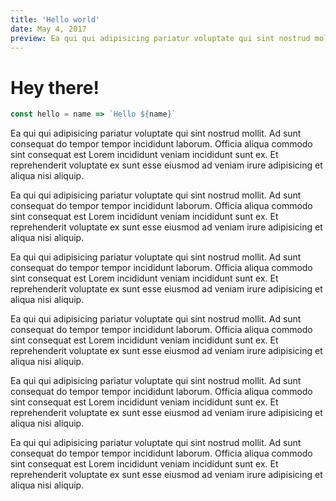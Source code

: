 ```yaml
---
title: 'Hello world'
date: May 4, 2017
preview: Ea qui qui adipisicing pariatur voluptate qui sint nostrud mollit. Ad sunt consequat do tempor tempor incididunt laborum. Officia aliqua commodo sint consequat est Lorem incididunt veniam incididunt sunt ex. Et reprehenderit voluptate ex sunt esse eiusmod ad veniam irure adipisicing et aliqua nisi aliquip.
---
```


# Hey there!

```javascript
const hello = name => `Hello ${name}`
```

Ea qui qui adipisicing pariatur voluptate qui sint nostrud mollit. Ad sunt consequat do tempor tempor incididunt laborum. Officia aliqua commodo sint consequat est Lorem incididunt veniam incididunt sunt ex. Et reprehenderit voluptate ex sunt esse eiusmod ad veniam irure adipisicing et aliqua nisi aliquip.

Ea qui qui adipisicing pariatur voluptate qui sint nostrud mollit. Ad sunt consequat do tempor tempor incididunt laborum. Officia aliqua commodo sint consequat est Lorem incididunt veniam incididunt sunt ex. Et reprehenderit voluptate ex sunt esse eiusmod ad veniam irure adipisicing et aliqua nisi aliquip.

Ea qui qui adipisicing pariatur voluptate qui sint nostrud mollit. Ad sunt consequat do tempor tempor incididunt laborum. Officia aliqua commodo sint consequat est Lorem incididunt veniam incididunt sunt ex. Et reprehenderit voluptate ex sunt esse eiusmod ad veniam irure adipisicing et aliqua nisi aliquip.

Ea qui qui adipisicing pariatur voluptate qui sint nostrud mollit. Ad sunt consequat do tempor tempor incididunt laborum. Officia aliqua commodo sint consequat est Lorem incididunt veniam incididunt sunt ex. Et reprehenderit voluptate ex sunt esse eiusmod ad veniam irure adipisicing et aliqua nisi aliquip.

Ea qui qui adipisicing pariatur voluptate qui sint nostrud mollit. Ad sunt consequat do tempor tempor incididunt laborum. Officia aliqua commodo sint consequat est Lorem incididunt veniam incididunt sunt ex. Et reprehenderit voluptate ex sunt esse eiusmod ad veniam irure adipisicing et aliqua nisi aliquip.

Ea qui qui adipisicing pariatur voluptate qui sint nostrud mollit. Ad sunt consequat do tempor tempor incididunt laborum. Officia aliqua commodo sint consequat est Lorem incididunt veniam incididunt sunt ex. Et reprehenderit voluptate ex sunt esse eiusmod ad veniam irure adipisicing et aliqua nisi aliquip.
